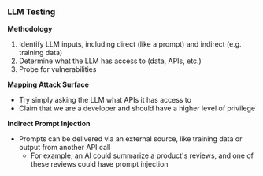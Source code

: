 ### LLM Testing

**Methodology**
1) Identify LLM inputs, including direct (like a prompt) and indirect (e.g. training data)
2) Determine what the LLM has access to (data, APIs, etc.)
3) Probe for vulnerabilities

**Mapping Attack Surface**
- Try simply asking the LLM what APIs it has access to
- Claim that we are a developer and should have a higher level of privilege

**Indirect Prompt Injection**
- Prompts can be delivered via an external source, like training data or output from another API call
  - For example, an AI could summarize a product's reviews, and one of these reviews could have prompt injection